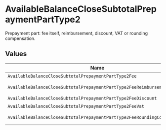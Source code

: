 # AvailableBalanceCloseSubtotalPrepaymentPartType2

Prepayment part: fee itself, reimbursement, discount, VAT or rounding compensation.


## Values

| Name                                                                      | Value                                                                     |
| ------------------------------------------------------------------------- | ------------------------------------------------------------------------- |
| `AvailableBalanceCloseSubtotalPrepaymentPartType2Fee`                     | fee                                                                       |
| `AvailableBalanceCloseSubtotalPrepaymentPartType2FeeReimbursement`        | fee-reimbursement                                                         |
| `AvailableBalanceCloseSubtotalPrepaymentPartType2FeeDiscount`             | fee-discount                                                              |
| `AvailableBalanceCloseSubtotalPrepaymentPartType2FeeVat`                  | fee-vat                                                                   |
| `AvailableBalanceCloseSubtotalPrepaymentPartType2FeeRoundingCompensation` | fee-rounding-compensation                                                 |